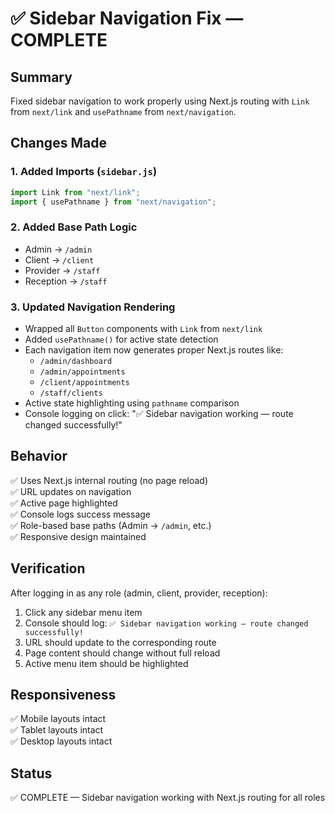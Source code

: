 # ✅ Sidebar Navigation Fix — COMPLETE

## Summary
Fixed sidebar navigation to work properly using Next.js routing with `Link` from `next/link` and `usePathname` from `next/navigation`.

## Changes Made

### 1. Added Imports (`sidebar.js`)
```javascript
import Link from "next/link";
import { usePathname } from "next/navigation";
```

### 2. Added Base Path Logic
- Admin → `/admin`
- Client → `/client`
- Provider → `/staff`
- Reception → `/staff`

### 3. Updated Navigation Rendering
- Wrapped all `Button` components with `Link` from `next/link`
- Added `usePathname()` for active state detection
- Each navigation item now generates proper Next.js routes like:
  - `/admin/dashboard`
  - `/admin/appointments`
  - `/client/appointments`
  - `/staff/clients`
- Active state highlighting using `pathname` comparison
- Console logging on click: "✅ Sidebar navigation working — route changed successfully!"

## Behavior
✅ Uses Next.js internal routing (no page reload)  
✅ URL updates on navigation  
✅ Active page highlighted  
✅ Console logs success message  
✅ Role-based base paths (Admin → `/admin`, etc.)  
✅ Responsive design maintained  

## Verification

After logging in as any role (admin, client, provider, reception):

1. Click any sidebar menu item
2. Console should log: `✅ Sidebar navigation working — route changed successfully!`
3. URL should update to the corresponding route
4. Page content should change without full reload
5. Active menu item should be highlighted

## Responsiveness
✅ Mobile layouts intact  
✅ Tablet layouts intact  
✅ Desktop layouts intact  

## Status
✅ COMPLETE — Sidebar navigation working with Next.js routing for all roles



